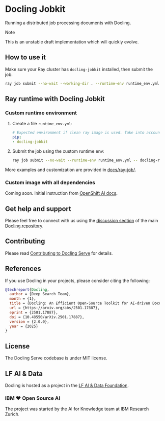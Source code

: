 # Docling Jobkit

Running a distributed job processing documents with Docling.

 > [!NOTE]
> This is an unstable draft implementation which will quickly evolve.


## How to use it

Make sure your Ray cluster has `docling-jobkit` installed, then submit the job.

```sh
ray job submit --no-wait --working-dir . --runtime-env runtime_env.yml -- docling-ray-job
```

## Ray runtime with Docling Jobkit


### Custom runtime environment


1. Create a file `runtime_env.yml`:

    ```yaml
    # Expected environment if clean ray image is used. Take into account that ray worker can timeout before it finishes installing modules.
    pip:
    - docling-jobkit
    ```


2. Submit the job using the custom runtime env: 

    ```sh
    ray job submit --no-wait --runtime-env runtime_env.yml -- docling-ray-job
    ```

More examples and customization are provided in [docs/ray-job/](docs/ray-job/README.md).


### Custom image with all dependencies

Coming soon. Initial instruction from [OpenShift AI docs](https://docs.redhat.com/en/documentation/red_hat_openshift_ai_self-managed/2-latest/html/working_with_distributed_workloads/managing-custom-training-images_distributed-workloads#creating-a-custom-training-image_distributed-workloads).


## Get help and support

Please feel free to connect with us using the [discussion section](https://github.com/docling-project/docling/discussions) of the main [Docling repository](https://github.com/docling-project/docling).

## Contributing

Please read [Contributing to Docling Serve](https://github.com/docling-project/docling-jobkit/blob/main/CONTRIBUTING.md) for details.

## References

If you use Docling in your projects, please consider citing the following:

```bib
@techreport{Docling,
  author = {Deep Search Team},
  month = {1},
  title = {Docling: An Efficient Open-Source Toolkit for AI-driven Document Conversion},
  url = {https://arxiv.org/abs/2501.17887},
  eprint = {2501.17887},
  doi = {10.48550/arXiv.2501.17887},
  version = {2.0.0},
  year = {2025}
}
```

## License

The Docling Serve codebase is under MIT license.

## LF AI & Data

Docling is hosted as a project in the [LF AI & Data Foundation](https://lfaidata.foundation/projects/).

### IBM ❤️ Open Source AI

The project was started by the AI for Knowledge team at IBM Research Zurich.
